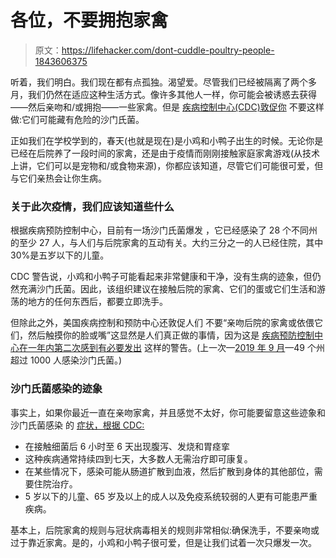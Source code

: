 # 各位，不要拥抱家禽

> 原文：<https://lifehacker.com/dont-cuddle-poultry-people-1843606375>

听着，我们明白。我们现在都有点孤独。渴望爱。尽管我们已经被隔离了两个多月，我们仍然在适应这种生活方式。像许多其他人一样，你可能会被诱惑去获得——然后亲吻和/或拥抱——一些家禽。但是 [疾病控制中心(CDC)敦促你](https://www.cdc.gov/salmonella/backyardpoultry-05-20/index.html) 不要这样做:它们可能藏有危险的沙门氏菌。



正如我们在学校学到的，春天(也就是现在)是小鸡和小鸭子出生的时候。无论你是已经在后院养了一段时间的家禽，还是由于疫情而刚刚接触家庭家禽游戏(从技术上讲，它们可以是宠物和/或食物来源)，你都应该知道，尽管它们可能很可爱，但与它们亲热会让你生病。

### 关于此次疫情，我们应该知道些什么

根据疾病预防控制中心，目前有一场沙门氏菌爆发 ，它已经感染了 28 个不同州的至少 27 人，与人们与后院家禽的互动有关。大约三分之一的人已经住院，其中 30%是五岁以下的儿童。

CDC 警告说，小鸡和小鸭子可能看起来非常健康和干净，没有生病的迹象，但仍然充满沙门氏菌。因此，该组织建议在接触后院的家禽、它们的蛋或它们生活和游荡的地方的任何东西后，都要立即洗手。

但除此之外，美国疾病控制和预防中心还敦促人们 不要“亲吻后院的家禽或依偎它们，然后触摸你的脸或嘴”这显然是人们真正做的事情，因为这是 [疾病预防控制中心在一年内第二次感到有必要发出](https://www.cnn.com/2020/05/22/health/salmonella-outbreak-chicks-ducklings-kiss-trnd/) 这样的警告。(上一次—[2019 年 9 月](https://www.cnn.com/2019/09/14/health/cdc-salmonella-outbreak-kissing-chickens-trnd/index.html)—49 个州超过 1000 人感染沙门氏菌。)

### 沙门氏菌感染的迹象

事实上，如果你最近一直在亲吻家禽，并且感觉不太好，你可能要留意这些迹象和沙门氏菌感染 的 [症状，根据 CDC:](https://www.cdc.gov/salmonella/general/salmonella-symptoms.html)

*   在接触细菌后 6 小时至 6 天出现腹泻、发烧和胃痉挛
*   这种疾病通常持续四到七天，大多数人无需治疗即可康复。
*   在某些情况下，感染可能从肠道扩散到血液，然后扩散到身体的其他部位，需要住院治疗。
*   5 岁以下的儿童、65 岁及以上的成人以及免疫系统较弱的人更有可能患严重疾病。

基本上，后院家禽的规则与冠状病毒相关的规则非常相似:确保洗手，不要亲吻或过于靠近家禽。是的，小鸡和小鸭子很可爱，但是让我们试着一次只爆发一次。